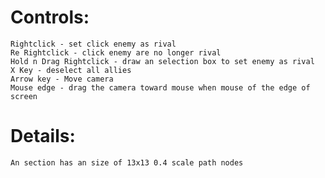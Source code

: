 # Controls:
	Rightclick - set click enemy as rival
	Re Rightclick - click enemy are no longer rival
	Hold n Drag Rightclick - draw an selection box to set enemy as rival
	X Key - deselect all allies
	Arrow key - Move camera
	Mouse edge - drag the camera toward mouse when mouse of the edge of screen 

# Details:
	An section has an size of 13x13 0.4 scale path nodes